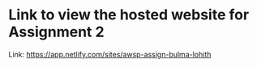 # Link to view the hosted website for Assignment 2

Link: https://app.netlify.com/sites/awsp-assign-bulma-lohith